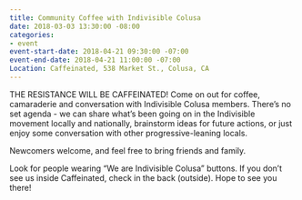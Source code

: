 ```yaml
---
title: Community Coffee with Indivisible Colusa
date: 2018-03-03 13:30:00 -08:00
categories:
- event
event-start-date: 2018-04-21 09:30:00 -07:00
event-end-date: 2018-04-21 11:00:00 -07:00
Location: Caffeinated, 538 Market St., Colusa, CA
---
```


THE RESISTANCE WILL BE CAFFEINATED! Come on out for coffee, camaraderie and conversation with Indivisible Colusa members. There’s no set agenda - we can share what’s been going on in the Indivisible movement locally and nationally, brainstorm ideas for future actions, or just enjoy some conversation with other progressive-leaning locals.

Newcomers welcome, and feel free to bring friends and family.

Look for people wearing “We are Indivisible Colusa” buttons. If you don’t see us inside Caffeinated, check in the back (outside). Hope to see you there!